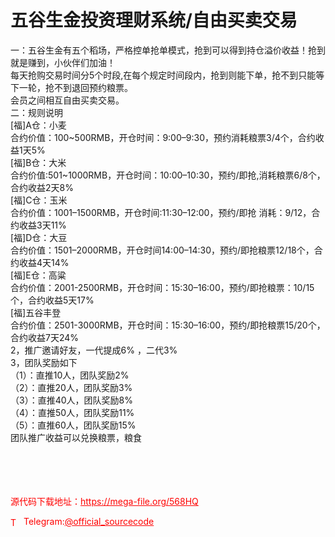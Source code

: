 # 五谷生金投资理财系统/自由买卖交易

一：五谷生金有五个稻场，严格控单抢单模式，抢到可以得到持仓溢价收益！抢到就是赚到，小伙伴们加油！<br>每天抢购交易时间分5个时段,在每个规定时间段内，抢到则能下单，抢不到只能等下一轮，抢不到退回预约粮票。<br>会员之间相互自由买卖交易。<br>二：规则说明<br>[福]A仓：小麦<br>合约价值：100~500RMB，开仓时间：9:00–9:30，预约消耗粮票3/4个，合约收益1天5%<br>[福]B仓：大米<br>合约价值:501~1000RMB，开仓时间：10:00–10:30，预约/即抢,消耗粮票6/8个，合约收益2天8%<br>[福]C仓：玉米<br>合约价值：1001–1500RMB，开仓时间:11:30–12:00，预约/即抢 消耗：9/12，合约收益3天11%<br>[福]D仓：大豆<br>合约价值：1501–2000RMB，开仓时间14:00–14:30，预约/即抢粮票12/18个，合约收益4天14%<br>[福]E仓：高粱<br>合约价值：2001-2500RMB，开仓时间：15:30–16:00，预约/即抢粮票：10/15个，合约收益5天17%<br>[福]五谷丰登<br>合约价值：2501-3000RMB，开仓时间：15:30–16:00，预约/即抢粮票15/20个，合约收益7天24%<br>2，推广邀请好友，一代提成6% ，二代3%<br>3，团队奖励如下<br>（1）：直推10人，团队奖励2%<br>（2）：直推20人，团队奖励3%<br>（3）：直推40人，团队奖励8%<br>（4）：直推50人，团队奖励11%<br>（5）：直推60人，团队奖励15%<br>团队推广收益可以兑换粮票，粮食<br><br><br><br><br>


<p style="color: red;">源代码下载地址：<a href="https://mega-file.org/568HQ" style="color: red;">https://mega-file.org/568HQ</a></p><p style="color: red;"><img src="https://cdn-icons-png.flaticon.com/512/2111/2111646.png" alt="Telegram Icon" style="width: 16px; vertical-align: middle; margin-right: 5px;">Telegram:<a href="https://t.me/official_sourcecode" style="color: red;">@official_sourcecode</a></p>